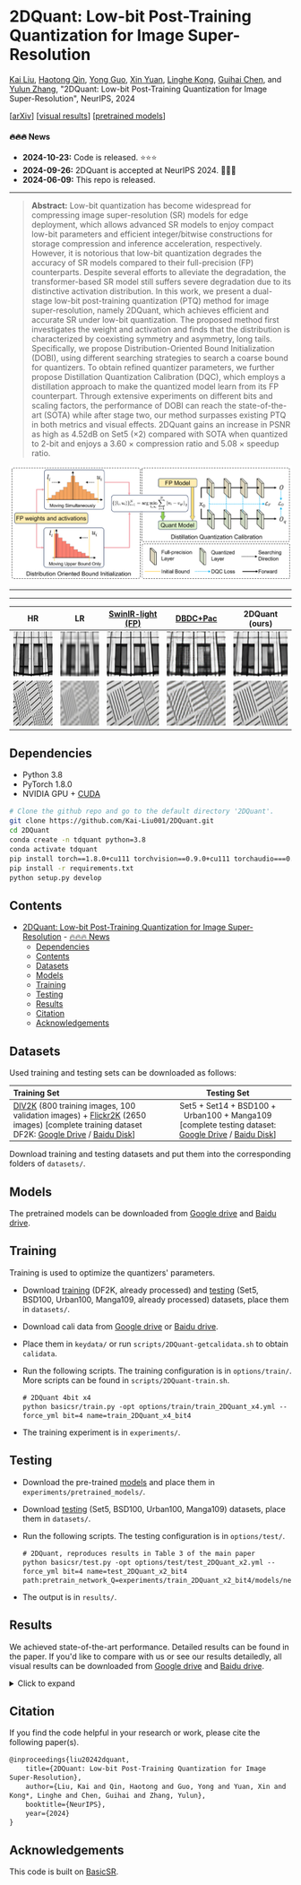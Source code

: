 # 2DQuant: Low-bit Post-Training Quantization for Image Super-Resolution

[Kai Liu](https://kai-liu001.github.io/), [Haotong Qin](https://htqin.github.io/), [Yong Guo](https://www.guoyongcs.com/), [Xin Yuan](https://en.westlake.edu.cn/faculty/xin-yuan.html), [Linghe Kong](https://www.cs.sjtu.edu.cn/~linghe.kong/), [Guihai Chen](https://cs.nju.edu.cn/gchen/index.htm), and [Yulun Zhang](http://yulunzhang.com/), "2DQuant: Low-bit Post-Training Quantization for Image Super-Resolution", NeurIPS, 2024

[[arXiv](https://arxiv.org/abs/2406.06649)] [[visual results](#results)] [[pretrained models](#models)]



#### 🔥🔥🔥 News
- **2024-10-23:** Code is released. ⭐️⭐️⭐️
- **2024-09-26:** 2DQuant is accepted at NeurIPS 2024. 🎉🎉🎉
- **2024-06-09:** This repo is released.

---

> **Abstract:** Low-bit quantization has become widespread for compressing image super-resolution (SR) models for edge deployment, which allows advanced SR models to enjoy compact low-bit parameters and efficient integer/bitwise constructions for storage compression and inference acceleration, respectively. However, it is notorious that low-bit quantization degrades the accuracy of SR models compared to their full-precision (FP) counterparts. Despite several efforts to alleviate the degradation, the transformer-based SR model still suffers severe degradation due to its distinctive activation distribution. In this work, we present a dual-stage low-bit post-training quantization (PTQ) method for image super-resolution, namely 2DQuant, which achieves efficient and accurate SR under low-bit quantization. The proposed method first investigates the weight and activation and finds that the distribution is characterized by coexisting symmetry and asymmetry, long tails. Specifically, we propose Distribution-Oriented Bound Initialization (DOBI), using different searching strategies to search a coarse bound for quantizers. To obtain refined quantizer parameters, we further propose Distillation Quantization Calibration (DQC), which employs a distillation approach to make the quantized model learn from its FP counterpart. Through extensive experiments on different bits and scaling factors, the performance of DOBI can reach the state-of-the-art (SOTA) while after stage two, our method surpasses existing PTQ in both metrics and visual effects. 2DQuant gains an increase in PSNR as high as 4.52dB on Set5 ($\times 2$) compared with SOTA when quantized to 2-bit and enjoys a 3.60 $\times$ compression ratio and 5.08 $\times$ speedup ratio.

![](figures/pipeline.png)


---

---

|                            HR                             |                               LR                               | [SwinIR-light (FP)](https://github.com/JingyunLiang/SwinIR) |          [DBDC+Pac](https://openaccess.thecvf.com/content/CVPR2023/html/Tu_Toward_Accurate_Post-Training_Quantization_for_Image_Super_Resolution_CVPR_2023_paper.html)          |                         2DQuant (ours)                         |
|:---------------------------------------------------------:|:--------------------------------------------------------------:|:---------------------------------------------------------------------------------------:|:-----------------------------------------------------------:|:----------------------------------------------------------------:|
| <img src="figures/comp/img072-gt.png" height=80> | <img src="figures/comp/img072-bicubic.png" height=80> |               <img src="figures/comp/img072-fp.png" height=80>                | <img src="figures/comp/img072-pac.png" height=80> | <img src="figures/comp/img072-ours.png" height=80> |
| <img src="figures/comp/img092-gt.png" height=80> | <img src="figures/comp/img092-bicubic.png" height=80> |               <img src="figures/comp/img092-fp.png" height=80>                | <img src="figures/comp/img092-pac.png" height=80> | <img src="figures/comp/img092-ours.png" height=80> |


## Dependencies

- Python 3.8
- PyTorch 1.8.0
- NVIDIA GPU + [CUDA](https://developer.nvidia.com/cuda-downloads)

```bash
# Clone the github repo and go to the default directory '2DQuant'.
git clone https://github.com/Kai-Liu001/2DQuant.git
cd 2DQuant
conda create -n tdquant python=3.8
conda activate tdquant
pip install torch==1.8.0+cu111 torchvision==0.9.0+cu111 torchaudio===0.8.0 -f https://download.pytorch.org/whl/torch_stable.html
pip install -r requirements.txt
python setup.py develop
```


## Contents

- [2DQuant: Low-bit Post-Training Quantization for Image Super-Resolution](#2dquant-low-bit-post-training-quantization-for-image-super-resolution)
      - [🔥🔥🔥 News](#-news)
  - [Dependencies](#dependencies)
  - [Contents](#contents)
  - [ Datasets](#-datasets)
  - [Models](#models)
  - [ Training](#-training)
  - [ Testing](#-testing)
  - [ Results](#-results)
  - [ Citation](#-citation)
  - [ Acknowledgements](#-acknowledgements)

## <a name="datasets"></a> Datasets

Used training and testing sets can be downloaded as follows:

| Training Set                                                 |                         Testing Set                          |
| :----------------------------------------------------------- | :----------------------------------------------------------: | 
| [DIV2K](https://data.vision.ee.ethz.ch/cvl/DIV2K/) (800 training images, 100 validation images) +  [Flickr2K](https://cv.snu.ac.kr/research/EDSR/Flickr2K.tar) (2650 images) [complete training dataset DF2K: [Google Drive](https://drive.google.com/file/d/1TubDkirxl4qAWelfOnpwaSKoj3KLAIG4/view?usp=share_link) / [Baidu Disk](https://pan.baidu.com/s/1KIcPNz3qDsGSM0uDKl4DRw?pwd=74yc)] | Set5 + Set14 + BSD100 + Urban100 + Manga109 [complete testing dataset: [Google Drive](https://drive.google.com/file/d/1yMbItvFKVaCT93yPWmlP3883XtJ-wSee/view?usp=sharing) / [Baidu Disk](https://pan.baidu.com/s/1Tf8WT14vhlA49TO2lz3Y1Q?pwd=8xen)] |

Download training and testing datasets and put them into the corresponding folders of `datasets/`.

## <a name="models"></a>Models

The pretrained models can be downloaded from [Google drive](https://drive.google.com/file/d/12g_64n-hhJJbvd6cpU7VakxruGRpzhP-/view?usp=drive_link) and [Baidu drive](https://pan.baidu.com/s/1-2Ohc_46IyEZ6-W2CoyCuQ?pwd=2dqt).

## <a name="training"></a> Training
Training is used to optimize the quantizers' parameters.

- Download [training](https://drive.google.com/file/d/1TubDkirxl4qAWelfOnpwaSKoj3KLAIG4/view?usp=share_link) (DF2K, already processed) and [testing](https://drive.google.com/file/d/1yMbItvFKVaCT93yPWmlP3883XtJ-wSee/view?usp=sharing) (Set5, BSD100, Urban100, Manga109, already processed) datasets, place them in `datasets/`.
- Download cali data from [Google drive](https://drive.google.com/file/d/1UxgyQWrToZHxsMrPursuMBtyCcNjFwUA/view?usp=drive_link) or [Baidu drive](https://pan.baidu.com/s/11RmN0WjHTowZU0klnORW6g?pwd=2dqt).
- Place them in `keydata/` or run `scripts/2DQuant-getcalidata.sh` to obtain `calidata`.

- Run the following scripts. The training configuration is in `options/train/`. More scripts can be found in `scripts/2DQuant-train.sh`.

  ```shell
  # 2DQuant 4bit x4
  python basicsr/train.py -opt options/train/train_2DQuant_x4.yml --force_yml bit=4 name=train_2DQuant_x4_bit4
  ```
  
- The training experiment is in `experiments/`.


## <a name="testing"></a> Testing

- Download the pre-trained [models](#models) and place them in `experiments/pretrained_models/`.

- Download [testing](https://drive.google.com/file/d/1yMbItvFKVaCT93yPWmlP3883XtJ-wSee/view?usp=sharing) (Set5, BSD100, Urban100, Manga109) datasets, place them in `datasets/`.

- Run the following scripts. The testing configuration is in `options/test/`.

  ```shell
  # 2DQuant, reproduces results in Table 3 of the main paper
  python basicsr/test.py -opt options/test/test_2DQuant_x2.yml --force_yml bit=4 name=test_2DQuant_x2_bit4 path:pretrain_network_Q=experiments/train_2DQuant_x2_bit4/models/net_Q_3200.pth 
  ```
  
- The output is in `results/`.

## <a name="results"></a> Results

We achieved state-of-the-art performance. Detailed results can be found in the paper. If you'd like to compare with us or see our results detailedly, all visual results can be downloaded from [Google drive](https://drive.google.com/file/d/1nj47OJ4CjqysztzhQzooXr64I5fvPIXB/view?usp=drive_link) and [Baidu drive](https://pan.baidu.com/s/11d5n3lMC2rEVIWbXpkvGaQ?pwd=2dqt).

<details>
<summary>Click to expand</summary>




- quantitative comparisons in Table 3 (main paper)

<p align="center">
  <img width="900" src="figures/exp.png">
</p>



- visual comparison in Figure 1 (main paper)

<p align="center">
  <img width="900" src="figures/comp1.png">
</p>



- visual comparison in Figure 6 (main paper)

<p align="center">
  <img width="900" src="figures/comp2.png">
</p>




- visual comparison in Figure 12 (supplemental material)

<p align="center">
  <img width="900" src="figures/comp3.png">
</p>

</details>

## <a name="citation"></a> Citation
If you find the code helpful in your research or work, please cite the following paper(s).

```
@inproceedings{liu20242dquant,
    title={2DQuant: Low-bit Post-Training Quantization for Image Super-Resolution},
    author={Liu, Kai and Qin, Haotong and Guo, Yong and Yuan, Xin and Kong*, Linghe and Chen, Guihai and Zhang, Yulun},
    booktitle={NeurIPS},
    year={2024}
}
```

## <a name="acknowledgements"></a> Acknowledgements

This code is built on [BasicSR](https://github.com/XPixelGroup/BasicSR).
